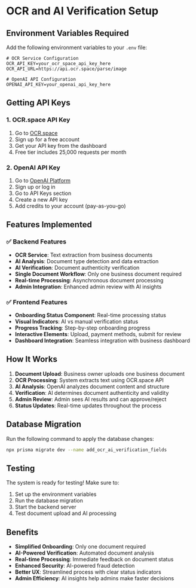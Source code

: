 # OCR and AI Verification Setup

## Environment Variables Required

Add the following environment variables to your `.env` file:

```env
# OCR Service Configuration
OCR_API_KEY=your_ocr_space_api_key_here
OCR_API_URL=https://api.ocr.space/parse/image

# OpenAI API Configuration
OPENAI_API_KEY=your_openai_api_key_here
```

## Getting API Keys

### 1. OCR.space API Key
1. Go to [OCR.space](https://ocr.space/)
2. Sign up for a free account
3. Get your API key from the dashboard
4. Free tier includes 25,000 requests per month

### 2. OpenAI API Key
1. Go to [OpenAI Platform](https://platform.openai.com/)
2. Sign up or log in
3. Go to API Keys section
4. Create a new API key
5. Add credits to your account (pay-as-you-go)

## Features Implemented

### ✅ Backend Features
- **OCR Service**: Text extraction from business documents
- **AI Analysis**: Document type detection and data extraction
- **AI Verification**: Document authenticity verification
- **Single Document Workflow**: Only one business document required
- **Real-time Processing**: Asynchronous document processing
- **Admin Integration**: Enhanced admin review with AI insights

### ✅ Frontend Features
- **Onboarding Status Component**: Real-time processing status
- **Visual Indicators**: AI vs manual verification status
- **Progress Tracking**: Step-by-step onboarding progress
- **Interactive Elements**: Upload, payment methods, submit for review
- **Dashboard Integration**: Seamless integration with business dashboard

## How It Works

1. **Document Upload**: Business owner uploads one business document
2. **OCR Processing**: System extracts text using OCR.space API
3. **AI Analysis**: OpenAI analyzes document content and structure
4. **Verification**: AI determines document authenticity and validity
5. **Admin Review**: Admin sees AI results and can approve/reject
6. **Status Updates**: Real-time updates throughout the process

## Database Migration

Run the following command to apply the database changes:

```bash
npx prisma migrate dev --name add_ocr_ai_verification_fields
```

## Testing

The system is ready for testing! Make sure to:

1. Set up the environment variables
2. Run the database migration
3. Start the backend server
4. Test document upload and AI processing

## Benefits

- **Simplified Onboarding**: Only one document required
- **AI-Powered Verification**: Automated document analysis
- **Real-time Processing**: Immediate feedback on document status
- **Enhanced Security**: AI-powered fraud detection
- **Better UX**: Streamlined process with clear status indicators
- **Admin Efficiency**: AI insights help admins make faster decisions
